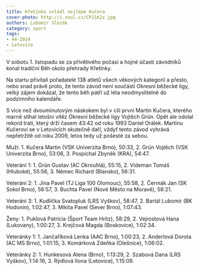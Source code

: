 ```yaml
---
title: Křetínku zvládl nejlépe Kučera
cover-photo: http://i.zoul.cz/CPJ1K2z.jpg
authors: Lubomír Slezák
category: sport
tags: 
- 44-2014
- Letovice
---
```

V sobotu 1. listopadu se za přívětivého počasí a hojné účasti závodníků konal tradiční Běh okolo přehrady Křetínky.

Na startu přivítali pořadatelé 138 atletů všech věkových kategorií a přesto, nebo snad právě proto, že tento závod není součástí Okresní běžecké ligy, velký zájem dokázal, že tento běh patří už léta neodmyslitelně do podzimního kalendáře.

S více než dvouminutovým náskokem byl v cíli první Martin Kučera, kterého marně stíhal letošní vítěz Okresní běžecké ligy Vojtěch Grün. Opět ale odolal rekord trati, který drží časem 43:42 od roku 1993 Daniel Orálek. Martinu Kučerovi se v Letovicích skutečně daří, vždyť tento závod vyhrává nepřetržitě od roku 2009, letos tedy už pošesté za sebou.

Muži: 1. Kučera Martin (VSK Univerzita Brno), 50:33, 2. Grün Vojtěch (VSK Univerzita Brno), 53:06, 3. Pospíchal Zbyněk (KRA), 54:47. 

Veteráni 1: 1. Grün Gustav (AC Okrouhlá), 55:15, 2. Videman Tomáš (Hluboké), 55:56, 3. Němec Richard (Blansko), 56:31. 

Veteráni 2: 1. Jína Pavel (TJ Liga 100 Olomouc), 55:58, 2. Čermák Jan (SK Sokol Brno), 56:57, 3. Buchta Pavel (Nové Město na Moravě), 58:21. 

Veteráni 3: 1. Kudlička Svatopluk (LRS Vyškov), 58:47, 2. Bartál Lubomír (BK Hodonín), 1:02:47, 3. Mikita Pavel (Sever Brno), 1:07:43.

Ženy: 1. Puklová Patrícia (Šport Team Hritz), 58:29, 2. Vejrostová Hana (Lukovany), 1:00:27, 3. Krejčová Magda (Boskovice), 1:02:34. 

Veteránky 1: 1. Jančaříková Lenka (AAC Brno), 1:00:23, 2. Anderlová Dorota (AC MS Brno), 1:01:15, 3. Komárková Zdeňka (Olešnice), 1:06:02. 

Veteránky 2: 1. Hunkesová Alena (Brno), 1:13:29, 2. Szabová Dana (LRS Vyškov), 1:14:16, 3. Rýdlová Ilona (Letovice), 1:15:09. 
